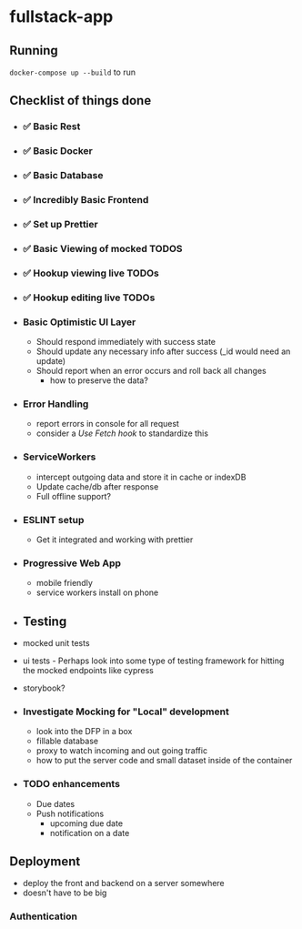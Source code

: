 # fullstack-app

## Running

`docker-compose up --build` to run

## Checklist of things done

- ### :white_check_mark: Basic Rest
- ### :white_check_mark: Basic Docker
- ### :white_check_mark: Basic Database
- ### :white_check_mark: Incredibly Basic Frontend
- ### :white_check_mark: Set up Prettier
- ### :white_check_mark: Basic Viewing of mocked TODOS
- ### :white_check_mark: Hookup viewing live TODOs
- ### :white_check_mark: Hookup editing live TODOs

- ### Basic Optimistic UI Layer

  - Should respond immediately with success state
  - Should update any necessary info after success (\_id would need an update)
  - Should report when an error occurs and roll back all changes
    - how to preserve the data?

- ### Error Handling

  - report errors in console for all request
  - consider a _Use Fetch hook_ to standardize this

- ### ServiceWorkers

  - intercept outgoing data and store it in cache or indexDB
  - Update cache/db after response
  - Full offline support?

- ### ESLINT setup

  - Get it integrated and working with prettier

- ### Progressive Web App

  - mobile friendly
  - service workers install on phone

- ## Testing

- mocked unit tests
- ui tests - Perhaps look into some type of testing framework for hitting the mocked endpoints like cypress
- storybook?

- ### Investigate Mocking for "Local" development

  - look into the DFP in a box
  - fillable database
  - proxy to watch incoming and out going traffic
  - how to put the server code and small dataset inside of the container

- ### TODO enhancements
  - Due dates
  - Push notifications
    - upcoming due date
    - notification on a date

## Deployment

- deploy the front and backend on a server somewhere
- doesn't have to be big

### Authentication
